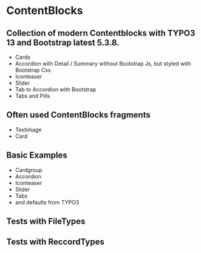 # ContentBlocks

## Collection of modern Contentblocks with TYPO3 13 and Bootstrap latest 5.3.8.

* Cards 
* Accordion with Detail / Summary without Bootstrap Js, but styled with Bootstrap Css
* Iconteaser
* Slider
* Tab to Accordion with Bootstrap
* Tabs and Pills

## Often used ContentBlocks fragments

* Textimage
* Card

## Basic Examples

* Cardgroup 
* Accordion
* Iconteaser
* Slider
* Tabs
* and defaults from TYPO3

## Tests with FileTypes
## Tests with ReccordTypes
